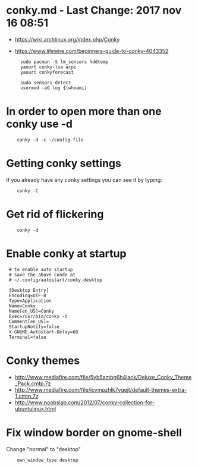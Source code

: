 # conky.md - Last Change: 2017 nov 16 08:51
+ https://wiki.archlinux.org/index.php/Conky
+ https://www.lifewire.com/beginners-guide-to-conky-4043352

		sudo pacman -S lm_sensors hddtemp
		yaourt conky-lua acpi
		yaourt conkyforecast

		sudo sensors-detect
		usermod -aG log $(whoami)

# In order to open more than one conky use -d

		conky -d -c ~/config-file

# Getting conky settings

If you already have any conky settings you can see it by typing:

		conky -C

# Get rid of flickering

		conky -d

# Enable conky at startup

	 # to enable auto startup
	 # save the above conde at
	 # ~/.config/autostart/conky.desktop

	 [Desktop Entry]
	 Encoding=UTF-8
	 Type=Application
	 Name=Conky
	 Name[en_US]=Conky
	 Exec=/usr/bin/conky -d
	 Comment[en_US]=
	 StartupNotify=false
	 X-GNOME-Autostart-Delay=60
	 Terminal=false

# Conky themes
+ http://www.mediafire.com/file/5yb5ambg6h4jack/Deluxe_Conky_Theme_Pack.cmtp.7z
+ http://www.mediafire.com/file/icvmpzhlk7vgejt/default-themes-extra-1.cmtp.7z
+ http://www.noobslab.com/2012/07/conky-collection-for-ubuntulinux.html

# Fix window border on gnome-shell
Change "normal" to "desktop"

		own_window_type desktop

